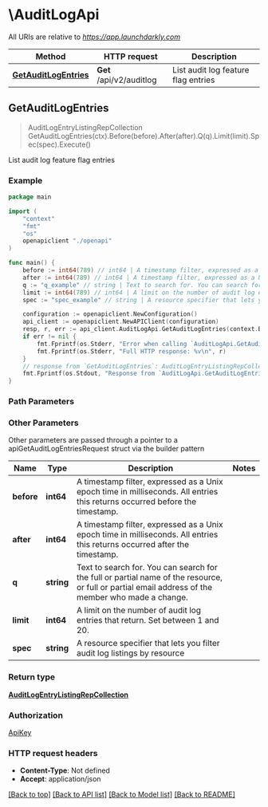 # \AuditLogApi

All URIs are relative to *https://app.launchdarkly.com*

Method | HTTP request | Description
------------- | ------------- | -------------
[**GetAuditLogEntries**](AuditLogApi.md#GetAuditLogEntries) | **Get** /api/v2/auditlog | List audit log feature flag entries



## GetAuditLogEntries

> AuditLogEntryListingRepCollection GetAuditLogEntries(ctx).Before(before).After(after).Q(q).Limit(limit).Spec(spec).Execute()

List audit log feature flag entries



### Example

```go
package main

import (
    "context"
    "fmt"
    "os"
    openapiclient "./openapi"
)

func main() {
    before := int64(789) // int64 | A timestamp filter, expressed as a Unix epoch time in milliseconds.  All entries this returns occurred before the timestamp. (optional)
    after := int64(789) // int64 | A timestamp filter, expressed as a Unix epoch time in milliseconds. All entries this returns occurred after the timestamp. (optional)
    q := "q_example" // string | Text to search for. You can search for the full or partial name of the resource, or full or partial email address of the member who made a change. (optional)
    limit := int64(789) // int64 | A limit on the number of audit log entries that return. Set between 1 and 20. (optional)
    spec := "spec_example" // string | A resource specifier that lets you filter audit log listings by resource (optional)

    configuration := openapiclient.NewConfiguration()
    api_client := openapiclient.NewAPIClient(configuration)
    resp, r, err := api_client.AuditLogApi.GetAuditLogEntries(context.Background()).Before(before).After(after).Q(q).Limit(limit).Spec(spec).Execute()
    if err != nil {
        fmt.Fprintf(os.Stderr, "Error when calling `AuditLogApi.GetAuditLogEntries``: %v\n", err)
        fmt.Fprintf(os.Stderr, "Full HTTP response: %v\n", r)
    }
    // response from `GetAuditLogEntries`: AuditLogEntryListingRepCollection
    fmt.Fprintf(os.Stdout, "Response from `AuditLogApi.GetAuditLogEntries`: %v\n", resp)
}
```

### Path Parameters



### Other Parameters

Other parameters are passed through a pointer to a apiGetAuditLogEntriesRequest struct via the builder pattern


Name | Type | Description  | Notes
------------- | ------------- | ------------- | -------------
 **before** | **int64** | A timestamp filter, expressed as a Unix epoch time in milliseconds.  All entries this returns occurred before the timestamp. | 
 **after** | **int64** | A timestamp filter, expressed as a Unix epoch time in milliseconds. All entries this returns occurred after the timestamp. | 
 **q** | **string** | Text to search for. You can search for the full or partial name of the resource, or full or partial email address of the member who made a change. | 
 **limit** | **int64** | A limit on the number of audit log entries that return. Set between 1 and 20. | 
 **spec** | **string** | A resource specifier that lets you filter audit log listings by resource | 

### Return type

[**AuditLogEntryListingRepCollection**](AuditLogEntryListingRepCollection.md)

### Authorization

[ApiKey](../README.md#ApiKey)

### HTTP request headers

- **Content-Type**: Not defined
- **Accept**: application/json

[[Back to top]](#) [[Back to API list]](../README.md#documentation-for-api-endpoints)
[[Back to Model list]](../README.md#documentation-for-models)
[[Back to README]](../README.md)

